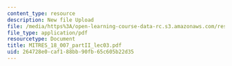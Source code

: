```yaml
---
content_type: resource
description: New file Upload
file: /media/https%3A/open-learning-course-data-rc.s3.amazonaws.com/res-18-007-calculus-revisited-multivariable-calculus-fall-2011/264728e0caf188bb90fb65c605b22d35_MITRES_18_007_partII_lec03.pdf
file_type: application/pdf
resourcetype: Document
title: MITRES_18_007_partII_lec03.pdf
uid: 264728e0-caf1-88bb-90fb-65c605b22d35
---
```

